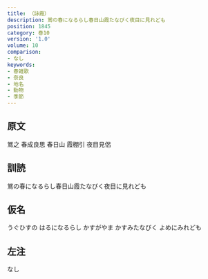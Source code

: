 ```yaml
---
title: （詠霞）
description: 鴬の春になるらし春日山霞たなびく夜目に見れども
position: 1845
category: 巻10
version: '1.0'
volume: 10
comparison:
- なし
keywords:
- 春雑歌
- 奈良
- 地名
- 動物
- 季節
---
```


## 原文

鴬之 春成良思 春日山 霞棚引 夜目見侶

## 訓読

鴬の春になるらし春日山霞たなびく夜目に見れども

## 仮名

うぐひすの はるになるらし かすがやま かすみたなびく よめにみれども

## 左注

なし

